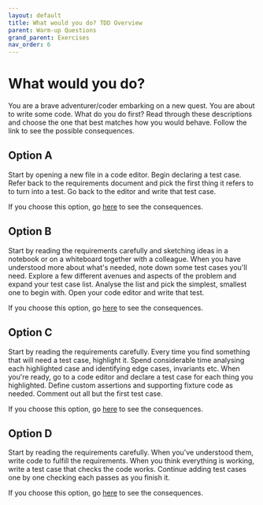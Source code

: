 ```yaml
---
layout: default
title: What would you do? TDD Overview
parent: Warm-up Questions
grand_parent: Exercises
nav_order: 6
---
```


# What would you do?

You are a brave adventurer/coder embarking on a new quest. You are about to write some code. What do you do first? Read through these descriptions and choose the one that best matches how you would behave. Follow the link to see the possible consequences.

## Option A

Start by opening a new file in a code editor. Begin declaring a test case. Refer back to the requirements document and pick the first thing it refers to to turn into a test. Go back to the editor and write that test case. 

If you choose this option, go [here](/exercises/consequences/tdd_overview_A.html) to see the consequences.


## Option B

Start by reading the requirements carefully and sketching ideas in a notebook or on a whiteboard together with a colleague. When you have understood more about what's needed, note down some test cases you'll need. Explore a few different avenues and aspects of the problem and expand your test case list. Analyse the list and pick the simplest, smallest one to begin with. Open your code editor and write that test.

If you choose this option, go [here](/exercises/consequences/tdd_overview_B.html) to see the consequences.

## Option C

Start by reading the requirements carefully. Every time you find something that will need a test case, highlight it. Spend considerable time analysing each highlighted case and identifying edge cases, invariants etc. When you're ready, go to a code editor and declare a test case for each thing you highlighted. Define custom assertions and supporting fixture code as needed. Comment out all but the first test case.

If you choose this option, go [here](/exercises/consequences/tdd_overview_C.html) to see the consequences.

## Option D

Start by reading the requirements carefully. When you've understood them, write code to fulfill the requirements. When you think everything is working, write a test case that checks the code works. Continue adding test cases one by one checking each passes as you finish it.

If you choose this option, go [here](/exercises/consequences/tdd_overview_D.html) to see the consequences.

